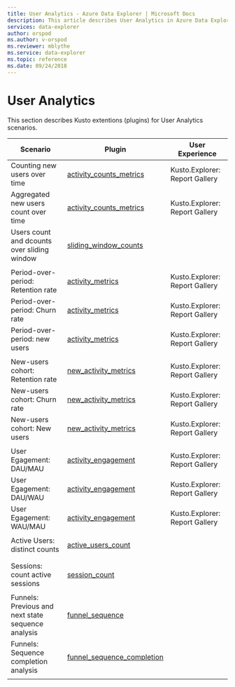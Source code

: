 ```yaml
---
title: User Analytics - Azure Data Explorer | Microsoft Docs
description: This article describes User Analytics in Azure Data Explorer.
services: data-explorer
author: orspod
ms.author: v-orspod
ms.reviewer: mblythe
ms.service: data-explorer
ms.topic: reference
ms.date: 09/24/2018
---
```

# User Analytics

This section describes Kusto extentions (plugins) for User Analytics scenarios.

|Scenario|Plugin|User Experience|
|--------|------|---------------|
| Counting new users over time | [activity_counts_metrics](activity-counts-metrics-plugin.md)|Kusto.Explorer: Report Gallery|
| Aggregated new users count over time | [activity_counts_metrics](activity-counts-metrics-plugin.md)|Kusto.Explorer: Report Gallery|
| Users count and dcounts over sliding window | [sliding_window_counts](sliding-window-counts-plugin.md)||
||||
| Period-over-period: Retention rate | [activity_metrics](activity-metrics-plugin.md)|Kusto.Explorer: Report Gallery|
| Period-over-period: Churn rate | [activity_metrics](activity-metrics-plugin.md)|Kusto.Explorer: Report Gallery|
| Period-over-period: new users| [activity_metrics](activity-metrics-plugin.md)|Kusto.Explorer: Report Gallery|
||||
| New-users cohort: Retention rate | [new_activity_metrics](new-activity-metrics-plugin.md)|Kusto.Explorer: Report Gallery|
| New-users cohort: Churn rate  | [new_activity_metrics](new-activity-metrics-plugin.md)|Kusto.Explorer: Report Gallery|
| New-users cohort: New users | [new_activity_metrics](new-activity-metrics-plugin.md)|Kusto.Explorer: Report Gallery|
||||
|User Egagement: DAU/MAU|[activity_engagement](activity-engagement-plugin.md)|Kusto.Explorer: Report Gallery|
|User Egagement: DAU/WAU|[activity_engagement](activity-engagement-plugin.md)|Kusto.Explorer: Report Gallery|
|User Egagement: WAU/MAU|[activity_engagement](activity-engagement-plugin.md)|Kusto.Explorer: Report Gallery|
||||
|Active Users: distinct counts |[active_users_count](active-users-count-plugin.md)||
||||
||||
|Sessions: count active sessions|[session_count](session-count-plugin.md)||
||||
|Funnels: Previous and next state sequence analysis | [funnel_sequence](funnel-sequence-plugin.md)||
|Funnels: Sequence completion analysis|[funnel_sequence_completion](funnel-sequence-completion-plugin.md)||
||||